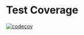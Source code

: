 # Test Coverage

[![codecov](https://codecov.io/gh/Ram-Amoncar/test-coverage/branch/main/graph/badge.svg?token=WEBUPYKFQ5)](https://codecov.io/gh/Ram-Amoncar/test-coverage)
